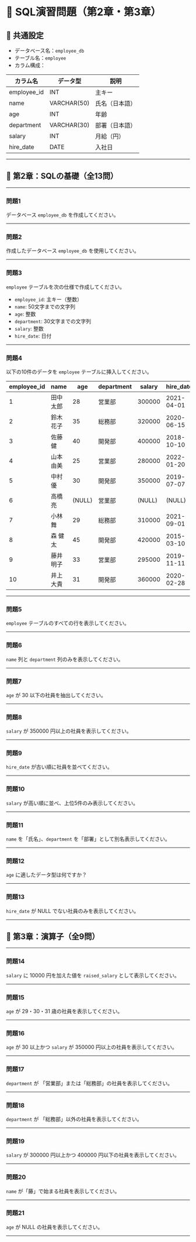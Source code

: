 # 📘 SQL演習問題（第2章・第3章）

## 🔧 共通設定

- データベース名：`employee_db`  
- テーブル名：`employee`  
- カラム構成：

| カラム名       | データ型     | 説明                 |
|----------------|--------------|----------------------|
| employee_id    | INT          | 主キー               |
| name           | VARCHAR(50)  | 氏名（日本語）       |
| age            | INT          | 年齢                 |
| department     | VARCHAR(30)  | 部署（日本語）       |
| salary         | INT          | 月給（円）           |
| hire_date      | DATE         | 入社日               |

---

## 🧩 第2章：SQLの基礎（全13問）

---

### 問題1  
データベース `employee_db` を作成してください。



---

### 問題2  
作成したデータベース `employee_db` を使用してください。



---

### 問題3  
`employee` テーブルを次の仕様で作成してください。

- `employee_id`: 主キー（整数）
- `name`: 50文字までの文字列
- `age`: 整数
- `department`: 30文字までの文字列
- `salary`: 整数
- `hire_date`: 日付



---

### 問題4  
以下の10件のデータを `employee` テーブルに挿入してください。

| employee_id | name         | age | department | salary  | hire_date  |
|-------------|--------------|-----|------------|---------|------------|
| 1           | 田中 太郎    | 28  | 営業部     | 300000  | 2021-04-01 |
| 2           | 鈴木 花子    | 35  | 総務部     | 320000  | 2020-06-15 |
| 3           | 佐藤 健      | 40  | 開発部     | 400000  | 2018-10-10 |
| 4           | 山本 由美    | 25  | 営業部     | 280000  | 2022-01-20 |
| 5           | 中村 優      | 30  | 開発部     | 350000  | 2019-07-07 |
| 6           | 高橋 亮      | (NULL)    | 営業部     |  (NULL)        |  (NULL)           |
| 7           | 小林 舞      | 29  | 総務部     | 310000  | 2021-09-01 |
| 8           | 森 健太      | 45  | 開発部     | 420000  | 2015-03-10 |
| 9           | 藤井 明子    | 33  | 営業部     | 295000  | 2019-11-11 |
| 10          | 井上 大貴    | 31  | 開発部     | 360000  | 2020-02-28 |


---

### 問題5  
`employee` テーブルのすべての行を表示してください。



---

### 問題6  
`name` 列と `department` 列のみを表示してください。



---

### 問題7  
`age` が 30 以下の社員を抽出してください。



---

### 問題8  
`salary` が 350000 円以上の社員を表示してください。



---

### 問題9  
`hire_date` が古い順に社員を並べてください。



---

### 問題10  
`salary` が高い順に並べ、上位5件のみ表示してください。



---

### 問題11  
`name` を「氏名」、`department` を「部署」として別名表示してください。



---

### 問題12  
`age` に適したデータ型は何ですか？



---

### 問題13  
`hire_date` が NULL でない社員のみを表示してください。



---

## 🧮 第3章：演算子（全9問）

---

### 問題14  
`salary` に 10000 円を加えた値を `raised_salary` として表示してください。



---

### 問題15  
`age` が 29・30・31 歳の社員を表示してください。



---

### 問題16  
`age` が 30 以上かつ `salary` が 350000 円以上の社員を表示してください。



---

### 問題17  
`department` が 「営業部」または「総務部」の社員を表示してください。



---

### 問題18  
`department` が 「総務部」以外の社員を表示してください。



---

### 問題19  
`salary` が 300000 円以上かつ 400000 円以下の社員を表示してください。



---

### 問題20  
`name` が「藤」で始まる社員を表示してください。



---

### 問題21  
`age` が NULL の社員を表示してください。


---

